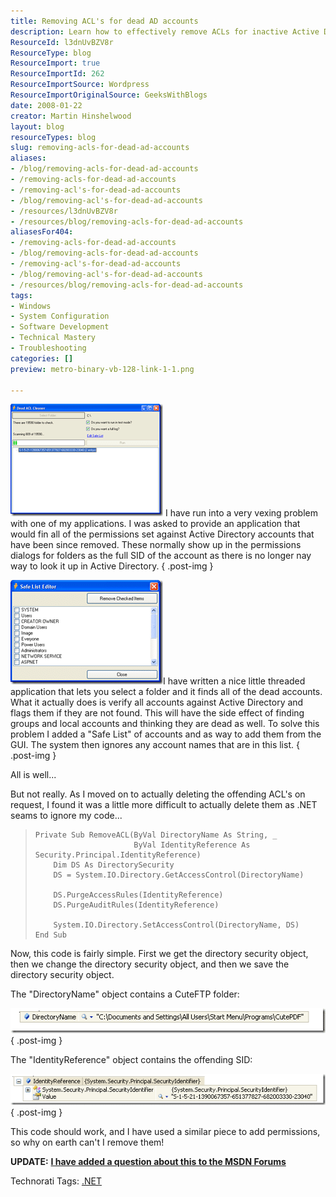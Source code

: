 ```yaml
---
title: Removing ACL's for dead AD accounts
description: Learn how to effectively remove ACLs for inactive Active Directory accounts with a practical application and troubleshooting tips. Streamline your infrastructure now!
ResourceId: l3dnUvBZV8r
ResourceType: blog
ResourceImport: true
ResourceImportId: 262
ResourceImportSource: Wordpress
ResourceImportOriginalSource: GeeksWithBlogs
date: 2008-01-22
creator: Martin Hinshelwood
layout: blog
resourceTypes: blog
slug: removing-acls-for-dead-ad-accounts
aliases:
- /blog/removing-acls-for-dead-ad-accounts
- /removing-acls-for-dead-ad-accounts
- /removing-acl's-for-dead-ad-accounts
- /blog/removing-acl's-for-dead-ad-accounts
- /resources/l3dnUvBZV8r
- /resources/blog/removing-acls-for-dead-ad-accounts
aliasesFor404:
- /removing-acls-for-dead-ad-accounts
- /blog/removing-acls-for-dead-ad-accounts
- /removing-acl's-for-dead-ad-accounts
- /blog/removing-acl's-for-dead-ad-accounts
- /resources/blog/removing-acls-for-dead-ad-accounts
tags:
- Windows
- System Configuration
- Software Development
- Technical Mastery
- Troubleshooting
categories: []
preview: metro-binary-vb-128-link-1-1.png

---
```

[![image](images/RemovingACLsfordeadADaccounts_C3E6-image_thumb-5-5.png)](http://blog.hinshelwood.com/files/2011/05/GWB-WindowsLiveWriter-RemovingACLsfordeadADaccounts_C3E6-image_2.png) I have run into a very vexing problem with one of my applications. I was asked to provide an application that would fin all of the permissions set against Active Directory accounts that have been since removed. These normally show up in the permissions dialogs for folders as the full SID of the account as there is no longer nay way to look it up in Active Directory.
{ .post-img }

[![image](images/RemovingACLsfordeadADaccounts_C3E6-image_thumb_1-2-2.png)](http://blog.hinshelwood.com/files/2011/05/GWB-WindowsLiveWriter-RemovingACLsfordeadADaccounts_C3E6-image_4.png)I have written a nice little threaded application that lets you select a folder and it finds all of the dead accounts. What it actually does is verify all accounts against Active Directory and flags them if they are not found. This will have the side effect of finding groups and local accounts and thinking they are dead as well. To solve this problem I added a "Safe List" of accounts and as way to add them from the GUI. The system then ignores any account names that are in this list.
{ .post-img }

All is well...

But not really. As I moved on to actually deleting the offending ACL's on request, I found it was a little more difficult to actually delete them as .NET seams to ignore my code...

> ```
> Private Sub RemoveACL(ByVal DirectoryName As String, _
>                       ByVal IdentityReference As Security.Principal.IdentityReference)
>     Dim DS As DirectorySecurity
>     DS = System.IO.Directory.GetAccessControl(DirectoryName)
>
>     DS.PurgeAccessRules(IdentityReference)
>     DS.PurgeAuditRules(IdentityReference)
>
>     System.IO.Directory.SetAccessControl(DirectoryName, DS)
> End Sub
> ```
>
> [](http://11011.net/software/vspaste)

Now, this code is fairly simple. First we get the directory security object, then we change the directory security object, and then we save the directory security object.

The "DirectoryName" object contains a CuteFTP folder:

[![image](images/RemovingACLsfordeadADaccounts_C3E6-image_thumb_2-3-3.png)](http://blog.hinshelwood.com/files/2011/05/GWB-WindowsLiveWriter-RemovingACLsfordeadADaccounts_C3E6-image_6.png)
{ .post-img }

The "IdentityReference" object contains the offending SID:

[![image](images/RemovingACLsfordeadADaccounts_C3E6-image_thumb_3-4-4.png)](http://blog.hinshelwood.com/files/2011/05/GWB-WindowsLiveWriter-RemovingACLsfordeadADaccounts_C3E6-image_8.png)
{ .post-img }

This code should work, and I have used a similar piece to add permissions, so why on earth can't I remove them!

**UPDATE:** [**I have added a question about this to the MSDN Forums**](http://forums.microsoft.com/MSDN/ShowPost.aspx?PostID=2722189&SiteID=1&mode=1)

Technorati Tags: [.NET](http://technorati.com/tags/.NET)
